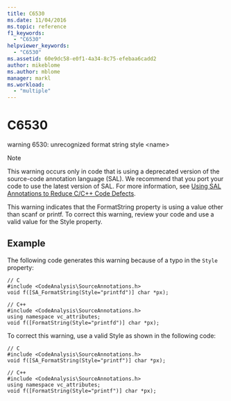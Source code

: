 ```yaml
---
title: C6530
ms.date: 11/04/2016
ms.topic: reference
f1_keywords:
  - "C6530"
helpviewer_keywords:
  - "C6530"
ms.assetid: 60e9dc58-e0f1-4a34-8c75-efebaa6cadd2
author: mikeblome
ms.author: mblome
manager: markl
ms.workload:
  - "multiple"
---
```

# C6530
warning 6530: unrecognized format string style \<name>

> [!NOTE]
> This warning occurs only in code that is using a deprecated version of the source-code annotation language (SAL). We recommend that you port your code to use the latest version of SAL. For more information, see [Using SAL Annotations to Reduce C/C++ Code Defects](../code-quality/using-sal-annotations-to-reduce-c-cpp-code-defects.md).

 This warning indicates that the FormatString property is using a value other than scanf or printf. To correct this warning, review your code and use a valid value for the Style property.

## Example
 The following code generates this warning because of a typo in the `Style` property:

```
// C
#include <CodeAnalysis\SourceAnnotations.h>
void f([SA_FormatString(Style="printfd")] char *px);

// C++
#include <CodeAnalysis\SourceAnnotations.h>
using namespace vc_attributes;
void f([FormatString(Style="printfd")] char *px);
```

 To correct this warning, use a valid Style as shown in the following code:

```
// C
#include <CodeAnalysis\SourceAnnotations.h>
void f([SA_FormatString(Style="printf")] char *px);

// C++
#include <CodeAnalysis\SourceAnnotations.h>
using namespace vc_attributes;
void f([FormatString(Style="printf")] char *px);
```